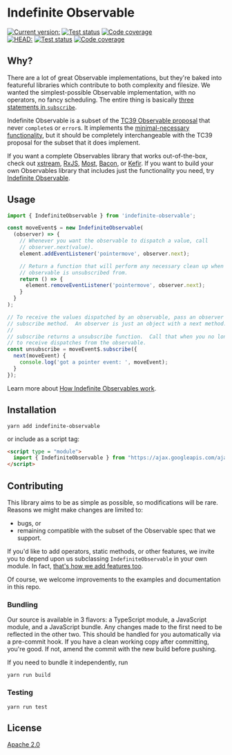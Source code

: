 # Indefinite Observable #

<!-- TODO: update version number before releasing, here and in the script tag -->
[![Current version:](https://img.shields.io/badge/v2.0.1:-222222.svg?logo=npm)](https://www.npmjs.com/package/indefinite-observable/v/2.0.1)
[![Test status](https://img.shields.io/circleci/project/github/material-motion/indefinite-observable-js/stable.svg?logo=circleci&label=Tests)](https://circleci.com/gh/material-motion/indefinite-observable-js/48)
[![Code coverage](https://img.shields.io/codecov/c/github/material-motion/indefinite-observable-js/stable.svg?logo=codecov&logoColor=white&label=Coverage)](https://codecov.io/gh/material-motion/indefinite-observable-js/tree/f601df73be779477218f1fcf709b18e6b621de20/src)<br />
[![HEAD:](https://img.shields.io/badge/HEAD:-222222.svg?logo=github&logoColor=white)](https://github.com/material-motion/indefinite-observable-js)
[![Test status](https://img.shields.io/circleci/project/github/material-motion/indefinite-observable-js/develop.svg?logo=circleci&label=Tests)](https://circleci.com/gh/material-motion/indefinite-observable-js/tree/develop)
[![Code coverage](https://img.shields.io/codecov/c/github/material-motion/indefinite-observable-js/develop.svg?logo=codecov&logoColor=white&label=Coverage)](https://codecov.io/gh/material-motion/indefinite-observable-js/branch/develop)

## Why? ##

There are a lot of great Observable implementations, but they're baked into featureful libraries which contribute to both complexity and filesize.  We wanted the simplest-possible Observable implementation, with no operators, no fancy scheduling.  The entire thing is basically [three statements in `subscribe`](https://github.com/material-motion/indefinite-observable-js/blob/develop/src/IndefiniteObservable.ts#L68-L72).

Indefinite Observable is a subset of the [TC39 Observable proposal](https://tc39.github.io/proposal-observable/) that never `complete`s or `error`s.  It implements the [minimal-necessary functionality](https://en.wikipedia.org/wiki/You_aren't_gonna_need_it), but it should be completely interchangeable with the TC39 proposal for the subset that it does implement.

If you want a complete Observables library that works out-of-the-box, check out [xstream](https://github.com/staltz/xstream/), [RxJS](https://github.com/ReactiveX/RxJS/), [Most](https://github.com/cujojs/most/), [Bacon](https://github.com/baconjs/bacon.js/), or [Kefir](https://github.com/rpominov/kefir/).  If you want to build your own Observables library that includes just the functionality you need, try [Indefinite Observable](https://github.com/material-motion/indefinite-observable-js/#indefinite-observable).

## Usage ##

```javascript
import { IndefiniteObservable } from 'indefinite-observable';

const moveEvent$ = new IndefiniteObservable(
  (observer) => {
    // Whenever you want the observable to dispatch a value, call
    // observer.next(value).
    element.addEventListener('pointermove', observer.next);

    // Return a function that will perform any necessary clean up when the
    // observable is unsubscribed from.
    return () => {
      element.removeEventListener('pointermove', observer.next);
    }
  }
);

// To receive the values dispatched by an observable, pass an observer to its
// subscribe method.  An observer is just an object with a next method.
//
// subscribe returns a unsubscribe function.  Call that when you no longer want
// to receive dispatches from the observable.
const unsubscribe = moveEvent$.subscribe({
  next(moveEvent) {
    console.log('got a pointer event: ', moveEvent);
  }
});
```

Learn more about [How Indefinite Observables work](https://material-motion.github.io/material-motion/documentation/IndefiniteObservable).

## Installation ##

```
yarn add indefinite-observable
```

or include as a script tag:

```html
<script type = "module">
  import { IndefiniteObservable } from "https://ajax.googleapis.com/ajax/libs/indefinite-observable/2.0.1/indefinite-observable.bundle.js"
</script>
```

## Contributing ##

This library aims to be as simple as possible, so modifications will be rare.  Reasons we might make changes are limited to:

- bugs, or
- remaining compatible with the subset of the Observable spec that we support.

If you'd like to add operators, static methods, or other features, we invite you to depend upon us subclassing `IndefiniteObservable` in your own module.  In fact, [that's how we add features too](https://github.com/material-motion/material-motion-js/blob/develop/packages/core/src/observables/MotionObservable.ts).

Of course, we welcome improvements to the examples and documentation in this repo.

### Bundling ###

Our source is available in 3 flavors: a TypeScript module, a JavaScript module, and a JavaScript bundle.  Any changes made to the first need to be reflected in the other two.  This should be handled for you automatically via a pre-commit hook.  If you have a clean working copy after committing, you're good.  If not, amend the commit with the new build before pushing.

If you need to bundle it independently, run

```
yarn run build
```

### Testing ###

```
yarn run test
```

## License ##

[Apache 2.0](http://www.apache.org/licenses/LICENSE-2.0)

